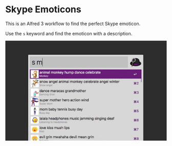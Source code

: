 # Skype Emoticons

This is an Alfred 3 workflow to find the perfect Skype emoticon.

Use the `s` keyword and find the emoticon with a description.

![Screencast](screencast.gif)
